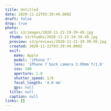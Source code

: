 ```yaml
---
title: Untitled
date: 2020-11-22T03:39:49.000Z
draft: false
drop: true
photo:
  url: s3/images/2020-11-21-19-39-49.jpg
  thumb: s3/thumbs/2020-11-21-19-39-49.jpg
  preview: s3/previews/2020-11-21-19-39-49.jpg
  created: 2020-11-22T03:39:49.000Z
  exif:
    make: Apple
    model: 'iPhone 7'
    lens: 'iPhone 7 back camera 3.99mm f/1.8'
    iso: 100
    aperture: 1.8
    shutter_speed: 1/9
    focal_length: '4.0 mm'
    gps: null
  title: null
  caption: null
links: []
---
```

